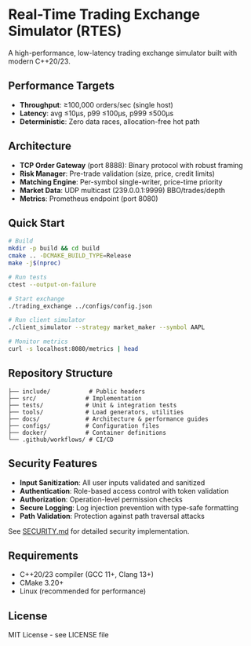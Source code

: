 # Real-Time Trading Exchange Simulator (RTES)

A high-performance, low-latency trading exchange simulator built with modern C++20/23.

## Performance Targets
- **Throughput**: ≥100,000 orders/sec (single host)
- **Latency**: avg ≤10μs, p99 ≤100μs, p999 ≤500μs
- **Deterministic**: Zero data races, allocation-free hot path

## Architecture
- **TCP Order Gateway** (port 8888): Binary protocol with robust framing
- **Risk Manager**: Pre-trade validation (size, price, credit limits)
- **Matching Engine**: Per-symbol single-writer, price-time priority
- **Market Data**: UDP multicast (239.0.0.1:9999) BBO/trades/depth
- **Metrics**: Prometheus endpoint (port 8080)

## Quick Start

```bash
# Build
mkdir -p build && cd build
cmake .. -DCMAKE_BUILD_TYPE=Release
make -j$(nproc)

# Run tests
ctest --output-on-failure

# Start exchange
./trading_exchange ../configs/config.json

# Run client simulator
./client_simulator --strategy market_maker --symbol AAPL

# Monitor metrics
curl -s localhost:8080/metrics | head
```

## Repository Structure
```
├── include/           # Public headers
├── src/              # Implementation
├── tests/            # Unit & integration tests
├── tools/            # Load generators, utilities
├── docs/             # Architecture & performance guides
├── configs/          # Configuration files
├── docker/           # Container definitions
└── .github/workflows/ # CI/CD
```

## Security Features
- **Input Sanitization**: All user inputs validated and sanitized
- **Authentication**: Role-based access control with token validation
- **Authorization**: Operation-level permission checks
- **Secure Logging**: Log injection prevention with type-safe formatting
- **Path Validation**: Protection against path traversal attacks

See [SECURITY.md](docs/SECURITY.md) for detailed security implementation.

## Requirements
- C++20/23 compiler (GCC 11+, Clang 13+)
- CMake 3.20+
- Linux (recommended for performance)

## License
MIT License - see LICENSE file